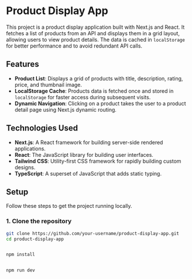 # Product Display App

This project is a product display application built with Next.js and React. It fetches a list of products from an API and displays them in a grid layout, allowing users to view product details. The data is cached in `localStorage` for better performance and to avoid redundant API calls.

## Features
- **Product List**: Displays a grid of products with title, description, rating, price, and thumbnail image.
- **LocalStorage Cache**: Products data is fetched once and stored in `localStorage` for faster access during subsequent visits.
- **Dynamic Navigation**: Clicking on a product takes the user to a product detail page using Next.js dynamic routing.

## Technologies Used
- **Next.js**: A React framework for building server-side rendered applications.
- **React**: The JavaScript library for building user interfaces.
- **Tailwind CSS**: Utility-first CSS framework for rapidly building custom designs.
- **TypeScript**: A superset of JavaScript that adds static typing.

## Setup

Follow these steps to get the project running locally.

### 1. Clone the repository

```bash
git clone https://github.com/your-username/product-display-app.git
cd product-display-app


npm install


npm run dev
